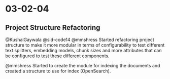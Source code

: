 # 03-02-04

## Project Structure Refactoring

@KushalGaywala @sid-code14 @mmshress
Started refactoring project structure to make it more modular in terms of configurability to test different text splitters, embedding models, chunk sizes and more attributes that can be configured to test these different components.

@mmshress
Started to create the module for indexing the documents and created a structure to use for index (OpenSearch).
